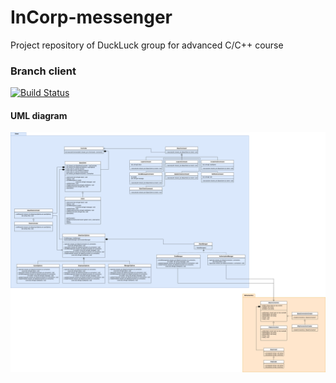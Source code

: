# InCorp-messenger
Project repository of DuckLuck group for advanced C/C++ course

### Branch client

[![Build Status](https://travis-ci.com/vaderoi/InCorp-messenger.svg?token=M3zfEqeJswoRuvxUTXEk&branch=server)](https://travis-ci.com/vaderoi/InCorp-messenger)

#### UML diagram
![uml](src/docs/uml/client.png "UML diagram of server")

